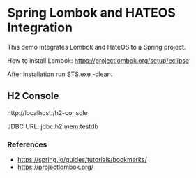 # Spring Lombok and HATEOS Integration

This demo integrates Lombok and HateOS to a Spring project.

How to install Lombok: https://projectlombok.org/setup/eclipse

After installation run STS.exe -clean.

## H2 Console

http://localhost:<port>/h2-console

JDBC URL: jdbc:h2:mem:testdb

### References

 - https://spring.io/guides/tutorials/bookmarks/
 - https://projectlombok.org/